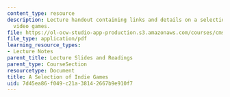 ```yaml
---
content_type: resource
description: Lecture handout containing links and details on a selection of indie
  video games.
file: https://ol-ocw-studio-app-production.s3.amazonaws.com/courses/cms-611j-creating-video-games-fall-2014/7d45ea86f049c21a38142667b9e910f7_MITCMS_611JF14_ASeleOfInGa.pdf
file_type: application/pdf
learning_resource_types:
- Lecture Notes
parent_title: Lecture Slides and Readings
parent_type: CourseSection
resourcetype: Document
title: A Selection of Indie Games
uid: 7d45ea86-f049-c21a-3814-2667b9e910f7
---
```

